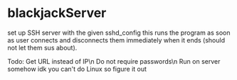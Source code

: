 # blackjackServer
set up SSH server with the given sshd_config
this runs the program as soon as user connects and disconnects them immediately
when it ends (should not let them sus about).

Todo:
Get URL instead of IP\n
Do not require passwords\n
Run on server somehow idk you can't do Linux so figure it out
